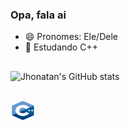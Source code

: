 ### Opa, fala ai

- 😄 Pronomes: Ele/Dele 
- 🌱 Estudando C++

## 
![Jhonatan's GitHub stats](https://github-readme-stats.vercel.app/api?username=Jhonatan-978&show_icons=true&theme=tokyonight)
<div style="display: inline_block"><br>
  <img align="center" alt="Jhonatan-C++" height="30" width="40" src="https://raw.githubusercontent.com/devicons/devicon/master/icons/cplusplus/cplusplus-original.svg">

          
